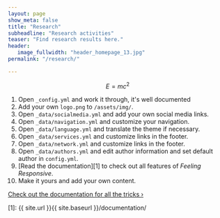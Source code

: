 ```yaml
---
layout: page
show_meta: false
title: "Research"
subheadline: "Research activities"
teaser: "Find research results here."
header:
   image_fullwidth: "header_homepage_13.jpg"
permalink: "/research/"

---
```


$$E = mc^2$$

1. Open `_config.yml` and work it through, it's well documented
1. Add your own `logo.png` to `/assets/img/`.
1. Open `_data/socialmedia.yml` and add your own social media links.
1. Open `_data/navigation.yml` and customize your navigation.
1. Open `_data/language.yml` and translate the theme if necessary.
1. Open `_data/services.yml` and customize links in the footer.
1. Open `_data/network.yml` and customize links in the footer.
1. Open `_data/authors.yml` and edit author information and set default author in `config.yml`.
1. [Read the documentation][1] to check out all features of *Feeling Responsive*.
1. Make it yours and add your own content.

<a class="radius button small" href="{{ site.url }}{{ site.baseurl }}/documentation/">Check out the documentation for all the tricks ›</a>


 [1]: {{ site.url }}{{ site.baseurl }}/documentation/
